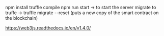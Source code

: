 npm install
truffle compile
npm run start -> to start the server
migrate to truffe -> truffle migrate --reset  (puts a new copy of the smart contract on the blockchain)



https://web3js.readthedocs.io/en/v1.4.0/